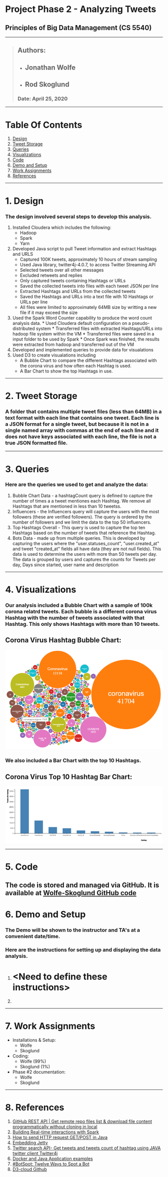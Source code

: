 # **Project Phase 2 - Analyzing Tweets**
## **Principles of Big Data Management \(CS 5540\)**
----------------
>## **Authors**: 
>- ## **Jonathan Wolfe**
>- ## **Rod Skoglund**
>### Date: April 25, 2020
----------------


# **Table Of Contents**
1. [Design](#1.-Design)
2. [Tweet Storage](#2.-Tweet-Storag)
3. [Queries](#3.-Queries)
4. [Visualizations](#4.-Visualizations)
5. [Code](#5.-Code)
6. [Demo and Setup](#6.-Demo-and-Setup)
7. [Work Assignments](#7.-Work-Assignments)
8. [References](#8.-References)
----------------

# 1. Design
### The design involved several steps to develop this analysis.
  1. Installed Cloudera which includes the following:
      * Hadoop
      * Spark
      * Yarn
  2. Developed Java script to pull Tweet information and extract Hashtags and URLS
      * Captured 100K tweets, approximately 10 hours of stream sampling
      * Used Java library, twitter4j-4.0.7, to access Twitter Streaming API
      * Selected tweets over all other messages
      * Excluded retweets and replies
      * Only captured tweets containing Hashtags or URLs
      * Saved the collected tweets into files with each tweet JSON per line
      * Extracted Hashtags and URLs from the collected tweets
      * Saved the Hashtags and URLs into a text file with 10 Hashtags or URLs per line
      * All files were limited to approximately 64MB size by writting a new file if it may exceed the size
  3. Used the Spark Word Counter capability to produce the word count analysis data.
		   * Used Cloudera default configuration on a pseudo-distributed system
		   * Transferred files with extracted Hashtags/URLs into hadoop file system within the VM
		   * Transferred files were saved in a input folder to be used by Spark
		   * Once Spark was finished, the results were extracted from hadoop and transferred out of the VM
  4. Developed and implemented queries to provide data for visualations
  5. Used D3 to create visualations including 
      * A Bubble Chart to compare the different Hashtags associated with the corona virus and how often each Hashtag is used.
      * A Bar Chart to show the top Hashtags in use.
---

# 2. Tweet Storage
### A folder that contains multiple tweet files \(less than 64MB\) in a text format with each line that contains one tweet. Each line is a JSON format for a single tweet, but because it is not in a single named array with commas at the end of each line and it does not have keys associated with each line, the file is not a true JSON formatted file.
---

# 3. Queries
### Here are the queries we used to get and analyze the data:
1. Bubble Chart Data - a hashtagCount query is defined to capture the number of times a a tweet mentiones each Hashtag. We remove all Hashtags that are mentioned in less than 10 tweetss. 
2. Influencers - the Influencers query will capture the users with the most followers \(these are verified followers\). The query is ordered by the number of followers and we limit the data to the top 50 influencers. 
3. Top Hashtags Overall - This query is used to capture the top ten Hashtags based on the number of tweets that reference the Hashtag.
4. Bots Data - made up from multiple queries. This is developed by capturing the users where the "user.statuses_count", "user.created_at" and tweet "created_at" fields all have data (they are not null fields). This data is used to determine the users with more than 50 tweets per day. The data is grouped by users and captures the counts for Tweets per day, Days since started, user name and description
---

# **4. Visualizations**
### Our analysis included a Bubble Chart with a sample of 100k corona relatrd tweets. Each bubble is a different corona virus Hashtag with the number of tweets associated with that Hashtag. This only shows Hashtags with more than 10 tweets.
## Corona Virus Hashtag Bubble Chart:
![Bubble Chart](./Screenshots/BubbleChart.png)

### We also included a Bar Chart with the top 10 Hashtags.
## Corona Virus Top 10 Hashtag Bar Chart:
![Bubble Chart](./Screenshots/Top10HashtagsBars.png)

---

# **5. Code**
The code is stored and managed via GitHub. It is available at [Wolfe-Skoglund GitHub code](https://github.com/JAWolfe04/CS5540-Big-Data-Project.git)
---

# **6. Demo and Setup**
### The Demo will be shown to the instructor and TA's at a convenient date/time.

### Here are the instructions for setting up and displaying the data analysis.
1. # \<Need to define these instructions\>
2.
---

# **7. Work Assignments**

- Installations & Setup: 
  *	Wolfe
  * Skoglund
- Coding:
  * Wolfe \(99%\)
  * Skoglund \(1%\)
- Phase #2 documentation:
  *	Wolfe
  * Skoglund
 
---

# **8. References**

1. [GitHub REST API | Get remote repo files list & download file content programmatically without cloning in local](https://itsallbinary.com/github-rest-api-get-remote-github-repo-files-list-download-file-content-programmatically-without-cloning-in-local/)
2. [Building Real-time interactions with Spark](https://spoddutur.github.io/spark-notes/build-real-time-interations-with-spark.html)
3. [How to send HTTP request GET/POST in Java](https://mkyong.com/java/how-to-send-http-request-getpost-in-java/)
4. [Embedding Jetty](https://www.eclipse.org/jetty/documentation/current/embedding-jetty.html)
5. [Twitter search API- Get tweets and tweets count of hashtag using JAVA twitter client Twitter4j](http://jkoder.com/twitter-search-api-get-tweets-and-tweets-count-hashtag-java-client-twitter4j/)
6. [Docker and Java Application examples](https://mkyong.com/docker/docker-and-java-application-examples/)
7. [#BotSpot: Twelve Ways to Spot a Bot](https://medium.com/dfrlab/botspot-twelve-ways-to-spot-a-bot-aedc7d9c110c)
8. [D3-cloud Github](https://github.com/jasondavies/d3-cloud)
